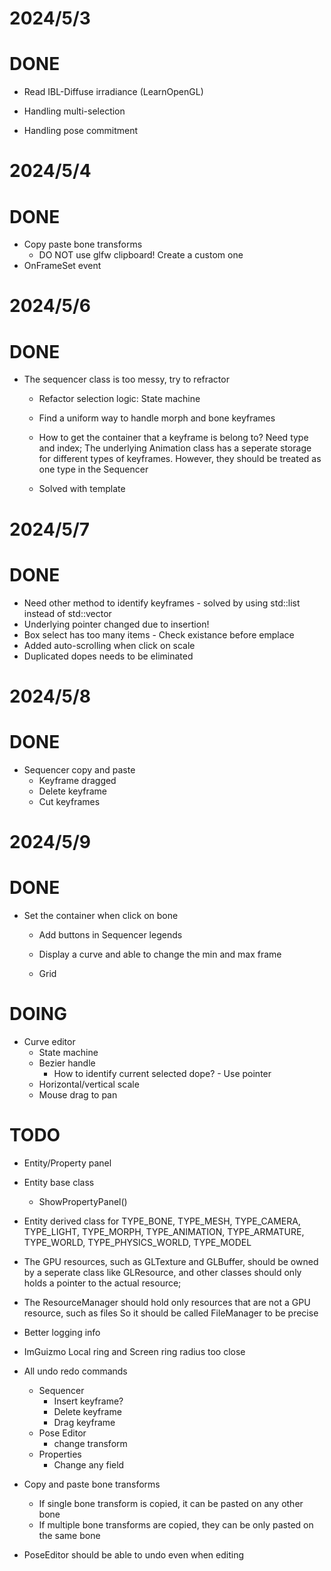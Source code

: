
# 2024/5/3
# DONE
- Read IBL-Diffuse irradiance (LearnOpenGL)


- Handling multi-selection
- Handling pose commitment 

# 2024/5/4
# DONE
- Copy paste bone transforms 
    - DO NOT use glfw clipboard! Create a custom one
- OnFrameSet event

# 2024/5/6
# DONE
- The sequencer class is too messy, try to refractor
    - Refactor selection logic: State machine

    - Find a uniform way to handle morph and bone keyframes
    - How to get the container that a keyframe is belong to? Need type and index;
      The underlying Animation class has a seperate storage for different types of keyframes.
      However, they should be treated as one type in the Sequencer
    - Solved with template

# 2024/5/7
# DONE
- Need other method to identify keyframes - solved by using std::list instead of std::vector
- Underlying pointer changed due to insertion!
- Box select has too many items - Check existance before emplace
- Added auto-scrolling when click on scale
- Duplicated dopes needs to be eliminated

# 2024/5/8
# DONE
- Sequencer copy and paste
    - Keyframe dragged
    - Delete keyframe
    - Cut keyframes

# 2024/5/9
# DONE
- Set the container when click on bone
    - Add buttons in Sequencer legends

    - Display a curve and able to change the min and max frame
    - Grid

# DOING
- Curve editor
    - State machine
    - Bezier handle
        - How to identify current selected dope? - Use pointer
    - Horizontal/vertical scale
    - Mouse drag to pan

# TODO
- Entity/Property panel
- Entity base class
    - ShowPropertyPanel()
- Entity derived class for 
	TYPE_BONE,
    TYPE_MESH,
    TYPE_CAMERA,
    TYPE_LIGHT,
    TYPE_MORPH,
    TYPE_ANIMATION,
    TYPE_ARMATURE,
    TYPE_WORLD,
    TYPE_PHYSICS_WORLD,
    TYPE_MODEL

- The GPU resources, such as GLTexture and GLBuffer, should be owned by a seperate class like GLResource,
and other classes should only holds a pointer to the actual resource;

- The ResourceManager should hold only resources that are not a GPU resource, such as files
So it should be called FileManager to be precise

- Better logging info

- ImGuizmo Local ring and Screen ring radius too close

- All undo redo commands
    - Sequencer
        - Insert keyframe?
        - Delete keyframe
        - Drag keyframe
    - Pose Editor
        - change transform
    - Properties
        - Change any field

- Copy and paste bone transforms
    - If single bone transform is copied, it can be pasted on any other bone
    - If multiple bone transforms are copied, they can be only pasted on the same bone

- PoseEditor should be able to undo even when editing
